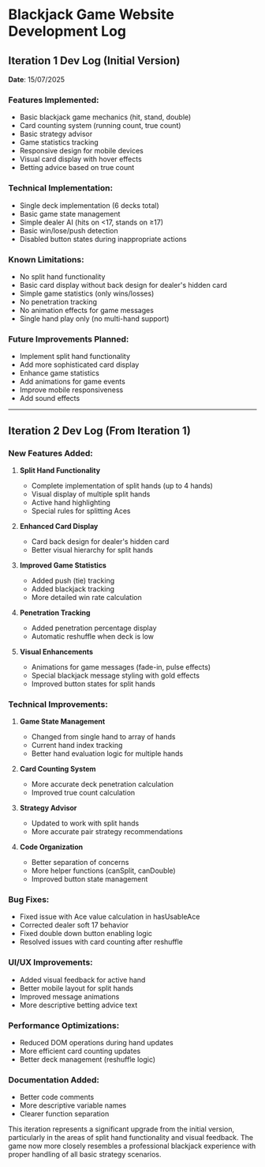 # Blackjack Game Website Development Log

## Iteration 1 Dev Log (Initial Version)

**Date**: 15/07/2025

### Features Implemented:
- Basic blackjack game mechanics (hit, stand, double)
- Card counting system (running count, true count)
- Basic strategy advisor
- Game statistics tracking
- Responsive design for mobile devices
- Visual card display with hover effects
- Betting advice based on true count

### Technical Implementation:
- Single deck implementation (6 decks total)
- Basic game state management
- Simple dealer AI (hits on <17, stands on ≥17)
- Basic win/lose/push detection
- Disabled button states during inappropriate actions

### Known Limitations:
- No split hand functionality
- Basic card display without back design for dealer's hidden card
- Simple game statistics (only wins/losses)
- No penetration tracking
- No animation effects for game messages
- Single hand play only (no multi-hand support)

### Future Improvements Planned:
- Implement split hand functionality
- Add more sophisticated card display
- Enhance game statistics
- Add animations for game events
- Improve mobile responsiveness
- Add sound effects

---

## Iteration 2 Dev Log (From Iteration 1)

### New Features Added:
1. **Split Hand Functionality**
   - Complete implementation of split hands (up to 4 hands)
   - Visual display of multiple split hands
   - Active hand highlighting
   - Special rules for splitting Aces

2. **Enhanced Card Display**
   - Card back design for dealer's hidden card
   - Better visual hierarchy for split hands

3. **Improved Game Statistics**
   - Added push (tie) tracking
   - Added blackjack tracking
   - More detailed win rate calculation

4. **Penetration Tracking**
   - Added penetration percentage display
   - Automatic reshuffle when deck is low

5. **Visual Enhancements**
   - Animations for game messages (fade-in, pulse effects)
   - Special blackjack message styling with gold effects
   - Improved button states for split hands

### Technical Improvements:
1. **Game State Management**
   - Changed from single hand to array of hands
   - Current hand index tracking
   - Better hand evaluation logic for multiple hands

2. **Card Counting System**
   - More accurate deck penetration calculation
   - Improved true count calculation

3. **Strategy Advisor**
   - Updated to work with split hands
   - More accurate pair strategy recommendations

4. **Code Organization**
   - Better separation of concerns
   - More helper functions (canSplit, canDouble)
   - Improved button state management

### Bug Fixes:
- Fixed issue with Ace value calculation in hasUsableAce
- Corrected dealer soft 17 behavior
- Fixed double down button enabling logic
- Resolved issues with card counting after reshuffle

### UI/UX Improvements:
- Added visual feedback for active hand
- Better mobile layout for split hands
- Improved message animations
- More descriptive betting advice text

### Performance Optimizations:
- Reduced DOM operations during hand updates
- More efficient card counting updates
- Better deck management (reshuffle logic)

### Documentation Added:
- Better code comments
- More descriptive variable names
- Clearer function separation

This iteration represents a significant upgrade from the initial version, particularly in the areas of split hand functionality and visual feedback. The game now more closely resembles a professional blackjack experience with proper handling of all basic strategy scenarios.
